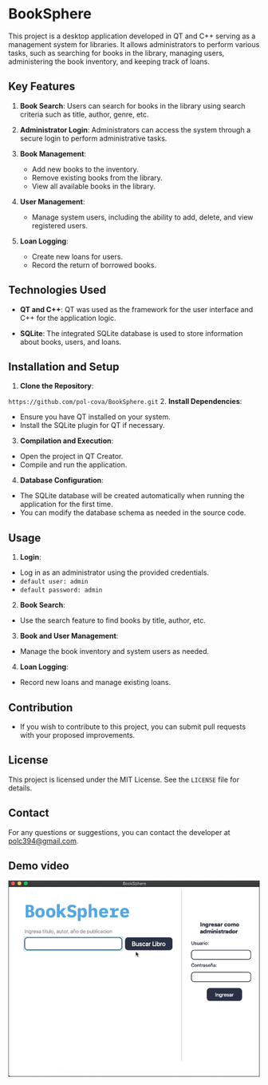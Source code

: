 # BookSphere

This project is a desktop application developed in QT and C++ serving as a management system for libraries. It allows administrators to perform various tasks, such as searching for books in the library, managing users, administering the book inventory, and keeping track of loans.

## Key Features

1. **Book Search**: Users can search for books in the library using search criteria such as title, author, genre, etc.
   
2. **Administrator Login**: Administrators can access the system through a secure login to perform administrative tasks.

3. **Book Management**:
   - Add new books to the inventory.
   - Remove existing books from the library.
   - View all available books in the library.

4. **User Management**:
   - Manage system users, including the ability to add, delete, and view registered users.

5. **Loan Logging**:
   - Create new loans for users.
   - Record the return of borrowed books.

## Technologies Used

- **QT and C++**: QT was used as the framework for the user interface and C++ for the application logic.
  
- **SQLite**: The integrated SQLite database is used to store information about books, users, and loans.

## Installation and Setup

1. **Clone the Repository**:

`https://github.com/pol-cova/BookSphere.git`
2. **Install Dependencies**:
- Ensure you have QT installed on your system.
- Install the SQLite plugin for QT if necessary.

3. **Compilation and Execution**:
- Open the project in QT Creator.
- Compile and run the application.

4. **Database Configuration**:
- The SQLite database will be created automatically when running the application for the first time.
- You can modify the database schema as needed in the source code.

## Usage

1. **Login**:
- Log in as an administrator using the provided credentials.
- `default user: admin`
- `default password: admin`



2. **Book Search**:
- Use the search feature to find books by title, author, etc.

3. **Book and User Management**:
- Manage the book inventory and system users as needed.

4. **Loan Logging**:
- Record new loans and manage existing loans.

## Contribution

- If you wish to contribute to this project, you can submit pull requests with your proposed improvements.

## License

This project is licensed under the MIT License. See the `LICENSE` file for details.

## Contact

For any questions or suggestions, you can contact the developer at [polc394@gmail.com](mailto:polc394@gmail.com).

## Demo video
[![Demo Video](demo.png)](Demo.mov)
